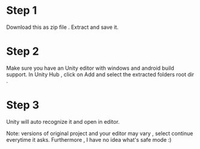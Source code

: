 # Step 1

Download this as zip file . Extract and save it.

# Step 2

Make sure you have an Unity editor with windows and android build support.
In Unity Hub , click on Add and select the extracted folders root dir .

# Step 3

Unity will auto recognize it and open in editor.

Note: versions of original project and your editor may vary , select continue everytime it asks. 
Furthermore , I have no idea what's safe mode :)

